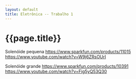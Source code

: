 ```yaml
---
layout: default
title: Eletrônica -- Trabalho 1
---
```


{{page.title}}
==============

Solenóide pequena
https://www.sparkfun.com/products/11015
https://www.youtube.com/watch?v=W9j6ZRsOUrI

Solenóide grande
https://www.sparkfun.com/products/10391
https://www.youtube.com/watch?v=Fig5yQ53Q30